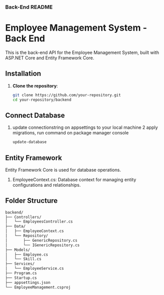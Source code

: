 
### Back-End README

# Employee Management System - Back End

This is the back-end API for the Employee Management System, built with ASP.NET Core and Entity Framework Core.

## Installation

1. **Clone the repository**:
   ```bash
   git clone https://github.com/your-repository.git
   cd your-repository/backend

## Connect Database
1. update connectionstring on appsettings to your local machine
2 apply migrations, run command on package manager console
   ```bash
   update-database

## Entity Framework
Entity Framework Core is used for database operations.

1. EmployeeContext.cs: Database context for managing entity configurations and relationships.


## Folder Structure
   ```bash
   backend/
├── Controllers/
│   └── EmployeesController.cs
├── Data/
│   ├── EmployeeContext.cs
│   └── Repository/
│       ├── GenericRepository.cs
│       └── IGenericRepository.cs
├── Models/
│   ├── Employee.cs
│   └── Skill.cs
├── Services/
│   └── EmployeeService.cs
├── Program.cs
├── Startup.cs
├── appsettings.json
└── EmployeeManagement.csproj

